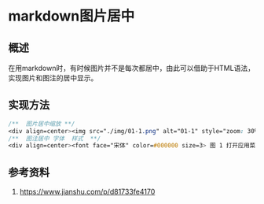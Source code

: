 # markdown图片居中       

## 概述   

在用markdown时，有时候图片并不是每次都居中，由此可以借助于HTML语法，实现图片和图注的居中显示。  

## 实现方法  


```css
/**  图片居中缩放 **/
<div align=center><img src="./img/01-1.png" alt="01-1" style="zoom: 30%;" /> </div>   
/**  图注居中 字体  样式  **/
<div align=center><font face="宋体" color=#000000 size=3> 图 1 打开应用菜单栏</font></div>
```



## 参考资料  
1. https://www.jianshu.com/p/d81733fe4170   

